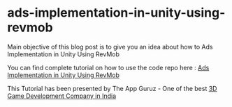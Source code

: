 # ads-implementation-in-unity-using-revmob

Main objective of this blog post is to give you an idea about how to Ads Implementation in Unity Using RevMob 

You can find complete tutorial on how to use the code repo here : [Ads Implementation in Unity Using RevMob](http://www.theappguruz.com/unity/ads-implementation-in-unity-using-revmob/)

This Tutorial has been presented by The App Guruz - One of the best [3D Game Development Company in India](http://www.theappguruz.com/3d-game-development/)
